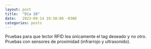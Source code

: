 ```yaml
---
layout: post
title:  "Día 10"
date:   2023-09-14 19:30:00 -0300
categories: posts
---
```


Pruebas para que lector RFID lea únicamente el tag deseado y no otro. Pruebas con sensores de proximidad (infrarrojo y ultrasonido).


